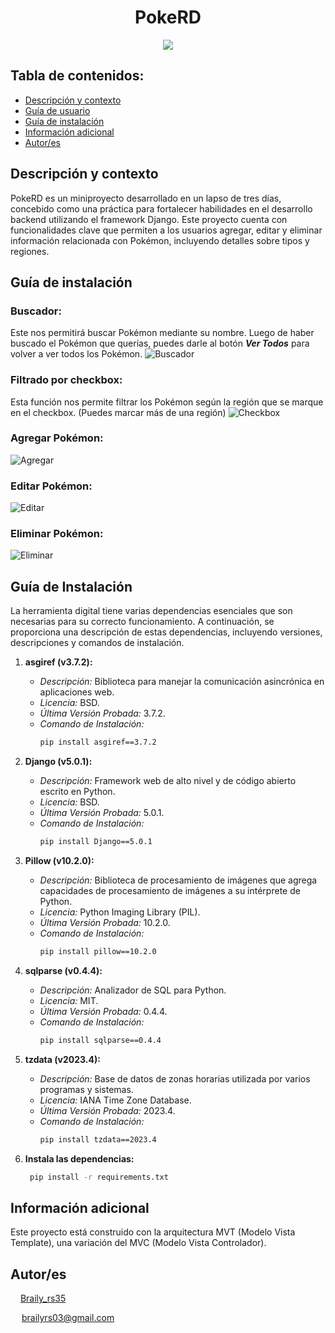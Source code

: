 <h1 align="center"> PokeRD </h1>
<p align="center"><img src="static/img/logo-pokedex.png"/></p> 

## Tabla de contenidos:
- [Descripción y contexto](#descripción-y-contexto)
- [Guía de usuario](#guía-de-inst)
- [Guía de instalación](#guía-de-instalación)
- [Información adicional](#información-adicional)
- [Autor/es](#autores)

## Descripción y contexto
PokeRD es un miniproyecto desarrollado en un lapso de tres días, concebido como una práctica para fortalecer habilidades en el desarrollo backend utilizando el framework Django. Este proyecto cuenta con funcionalidades clave que permiten a los usuarios agregar, editar y eliminar información relacionada con Pokémon, incluyendo detalles sobre tipos y regiones.

## Guía de instalación

### Buscador:
Este nos permitirá buscar Pokémon mediante su nombre. Luego de haber buscado el Pokémon que querías, puedes darle al botón ***Ver Todos*** para volver a ver todos los Pokémon.
![Buscador](./static/gifs/Buscador.gif)

### Filtrado por checkbox:
Esta función nos permite filtrar los Pokémon según la región que se marque en el checkbox. (Puedes marcar más de una región)
![Checkbox](./static/gifs/Checkbox.gif)

### Agregar Pokémon:
![Agregar](./static/gifs/agregar.gif)

### Editar Pokémon:
![Editar](./static/gifs/editar.gif)

### Eliminar Pokémon:
![Eliminar](./static/gifs/eliminar.gif)

## Guía de Instalación 
La herramienta digital tiene varias dependencias esenciales que son necesarias para su correcto funcionamiento. A continuación, se proporciona una descripción de estas dependencias, incluyendo versiones, descripciones y comandos de instalación.

1. **asgiref (v3.7.2):**
   - *Descripción:* Biblioteca para manejar la comunicación asincrónica en aplicaciones web.
   - *Licencia:* BSD.
   - *Última Versión Probada:* 3.7.2.
   - *Comando de Instalación:*
     ```bash
     pip install asgiref==3.7.2
     ```

2. **Django (v5.0.1):**
   - *Descripción:* Framework web de alto nivel y de código abierto escrito en Python.
   - *Licencia:* BSD.
   - *Última Versión Probada:* 5.0.1.
   - *Comando de Instalación:*
     ```bash
     pip install Django==5.0.1
     ```

3. **Pillow (v10.2.0):**
   - *Descripción:* Biblioteca de procesamiento de imágenes que agrega capacidades de procesamiento de imágenes a su intérprete de Python.
   - *Licencia:* Python Imaging Library (PIL).
   - *Última Versión Probada:* 10.2.0.
   - *Comando de Instalación:*
     ```bash
     pip install pillow==10.2.0
     ```

4. **sqlparse (v0.4.4):**
   - *Descripción:* Analizador de SQL para Python.
   - *Licencia:* MIT.
   - *Última Versión Probada:* 0.4.4.
   - *Comando de Instalación:*
     ```bash
     pip install sqlparse==0.4.4
     ```

5. **tzdata (v2023.4):**
   - *Descripción:* Base de datos de zonas horarias utilizada por varios programas y sistemas.
   - *Licencia:* IANA Time Zone Database.
   - *Última Versión Probada:* 2023.4.
   - *Comando de Instalación:*
     ```bash
     pip install tzdata==2023.4
     ``` 

6. **Instala las dependencias:**
    ```bash
     pip install -r requirements.txt
     ``` 

## Información adicional
Este proyecto está construido con la arquitectura MVT (Modelo Vista Template), una variación del MVC (Modelo Vista Controlador).

## Autor/es
<img src="https://www.vectorlogo.zone/logos/instagram/instagram-icon.svg" width="12"> [Braily_rs35](https://www.instagram.com/braily_rs35/ "Braily_rs35")

<img src="https://www.vectorlogo.zone/logos/gmail/gmail-icon.svg" width="14">  brailyrs03@gmail.com